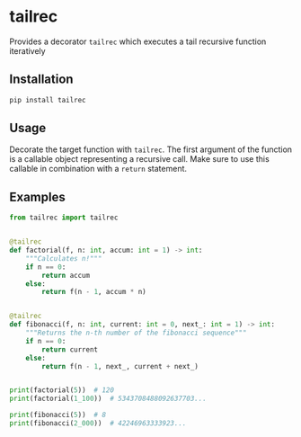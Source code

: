 # tailrec

Provides a decorator `tailrec` which executes a tail recursive function iteratively

## Installation

```bash
pip install tailrec
```

## Usage

Decorate the target function with `tailrec`. The first argument of the function is a callable object representing a recursive call. Make sure to use this callable in combination with a `return` statement.

## Examples

```py
from tailrec import tailrec


@tailrec
def factorial(f, n: int, accum: int = 1) -> int:
    """Calculates n!"""
    if n == 0:
        return accum
    else:
        return f(n - 1, accum * n)


@tailrec
def fibonacci(f, n: int, current: int = 0, next_: int = 1) -> int:
    """Returns the n-th number of the fibonacci sequence"""
    if n == 0:
        return current
    else:
        return f(n - 1, next_, current + next_)


print(factorial(5))  # 120
print(factorial(1_100))  # 5343708488092637703...

print(fibonacci(5))  # 8
print(fibonacci(2_000))  # 42246963333923...
```

